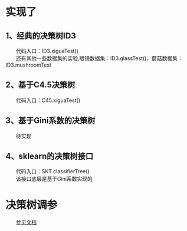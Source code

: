 # 实现了
## 1、经典的决策树ID3
&emsp;&emsp;代码入口：ID3.xiguaTest()     
&emsp;&emsp;还有其他一些数据集的实验,眼镜数据集：ID3.glassTest()，蘑菇数据集：ID3.mushroomTest

## 2、基于C4.5决策树
&emsp;&emsp;代码入口：C45.xiguaTest()   

## 3、基于Gini系数的决策树
&emsp;&emsp;待实现  

## 4、sklearn的决策树接口
&emsp;&emsp;代码入口：SKT.classifierTree()     
&emsp;&emsp;该接口底层是基于Gini系数实现的





# 决策树调参
&emsp;&emsp;[参见文档](./sklearn调参.md)